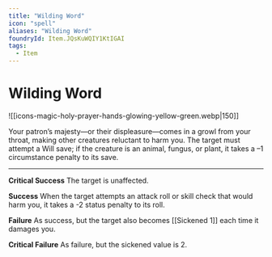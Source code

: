 ```yaml
---
title: "Wilding Word"
icon: "spell"
aliases: "Wilding Word"
foundryId: Item.JQsKuWQIY1KtIGAI
tags:
  - Item
---
```


# Wilding Word
![[icons-magic-holy-prayer-hands-glowing-yellow-green.webp|150]]

Your patron’s majesty—or their displeasure—comes in a growl from your throat, making other creatures reluctant to harm you. The target must attempt a Will save; if the creature is an animal, fungus, or plant, it takes a –1 circumstance penalty to its save.

* * *

**Critical Success** The target is unaffected.

**Success** When the target attempts an attack roll or skill check that would harm you, it takes a -2 status penalty to its roll.

**Failure** As success, but the target also becomes [[Sickened 1]] each time it damages you.

**Critical Failure** As failure, but the sickened value is 2.

